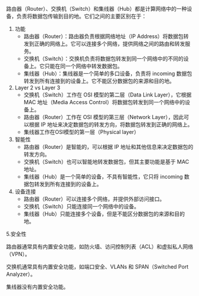路由器（Router）、交换机（Switch）和集线器（Hub）都是计算网络中的一种设备，负责将数据包传输到目的地。它们之间的主要区别在于：

1. 功能
   - 路由器（Router）：路由器负责根据网络地址（IP Address）将数据包转发到正确的网络上。它可以连接多个网络，提供网络之间的路由和转发服务。
   - 交换机（Switch）：交换机负责将数据包转发到同一个网络中的不同的设备上。它只能在同一个网络中转发数据包。
   - 集线器（Hub）：集线器是一个简单的多口设备，负责将 incoming 数据包转发到所有连接到的设备上。它不能区分数据包的来源和目的地。
2. Layer 2 vs Layer 3
   - 交换机（Switch）工作在 OSI 模型的第二层（Data Link Layer），它根据 MAC 地址（Media Access Control）将数据包转发到同一个网络中的设备上。
   - 路由器（Router）工作在 OSI 模型的第三层（Network Layer），因此可以根据 IP 地址来决定数据包的转发方向，将数据包转发到正确的网络上。
   - 集线器工作在OSI模型的第一层（Physical layer）
3. 智能性
   - 路由器（Router）是智能的，可以根据 IP 地址和其他信息来决定数据包的转发方向。
   - 交换机（Switch）也可以智能地转发数据包，但其主要功能是基于 MAC 地址。
   - 集线器（Hub）是一个简单的设备，不具有智能性，它只将 incoming 数据包转发到所有连接到的设备上。
4. 设备连接
   - 路由器（Router）可以连接多个网络，并提供外部访问接口。
   - 交换机（Switch）只能连接同一个网络中的设备。
   - 集线器（Hub）只能连接多个设备，但是不能区分数据包的来源和目的地。

5.安全性

 路由器通常具有内置安全功能，如防火墙、访问控制列表（ACL）和虚拟私人网络（VPN）。

交换机通常具有内置安全功能，如端口安全、VLANs 和 SPAN（Switched Port Analyzer）。

集线器没有内置安全功能。

